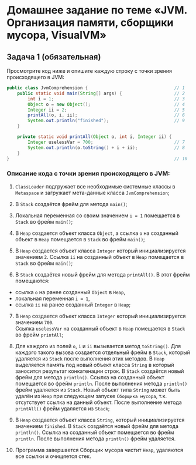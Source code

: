 # Домашнее задание по теме «JVM. Организация памяти, сборщики мусора, VisualVM»

## Задача 1 (обязательная)

Просмотрите код ниже и опишите каждую строку с точки зрения происходящего в JVM:

```java
public class JvmComprehension {                                 // 1
    public static void main(String[] args) {                    // 2
        int i = 1;                                              // 3
        Object o = new Object();                                // 4
        Integer ii = 2;                                         // 5
        printAll(o, i, ii);                                     // 6
        System.out.println("finished");                         // 9
    }

    private static void printAll(Object o, int i, Integer ii) {
        Integer uselessVar = 700;                               // 7
        System.out.println(o.toString() + i + ii);              // 8
    }
}                                                               // 10
```

### Описание кода с точки зрения происходящего в JVM:

1. `ClassLoader` подгружает все необходимые системные классы в `Metaspace`
и загружает мета-данные класса `JvmComprehension`;

2. В `Stack` создаётся фрейм для метода `main()`;

3. Локальная переменная со своим значением `i = 1` помещается в `Stack` во фрейм `main()`;

4. В `Heap` создается объект класса `Object`, а ссылка `o` на созданный объект в `Heap` помещается в `Stack` во фрейм `main()`;

5. В `Heap` создается объект класса `Integer` который инициализируется значением `2`. Ссылка `ii` на созданный объект в `Heap`
помещается в `Stack` во фрейм `main()`;

6. В `Stack` создаётся новый фрейм для метода `printAll()`. В этот фрейм помещаются:

* ссылка `o` на ранее созданный `Object` в `Heap`,
* локальная переменная `i = 1`,
* ссылка `ii` на ранее созданный `Integer` в `Heap`;

7. В `Heap` создается объект класса `Integer` который инициализируется значением `700`.                                    
Ссылка `uselessVar` на созданный объект в `Heap` помещается в `Stack` во фрейм `printAll`;

8. Для каждого из полей `o`, `i` и `ii` вызывается метод `toString()`. 
Для каждого такого вызова создается отдельный фрейм в `Stack`, который удаляется из `Stack` после выполнения этих методов.
В `Heap` выделяется память под новый объект класса `String` в который заносится результат конкатенации строк.
В `Stack` создаётся новый фрейм для метода `println()`. Ссылка на созданный объект помещается во фрейм `println`.
После выполнения метода `println()` фрейм удаляется из `Stack`. Новый объект типа `String` может быть удалён из `Heap` при следующем
запуске `Сборщика мусора`, т.к. отсутствует ссылка на данный объект.
После выполнение метода `printAll()` фрейм удаляется из `Stack`;

9. В `Heap` создается объект класса `String`, который инициализируется значением `finished`.
В `Stack` создаётся новый фрейм для метода `println()`. Ссылка на созданный объект помещается во фрейм `println`.
После выполнения метода `println()` фрейм удаляется. 

10. Программа завершается Сборщик мусора чистит `Heap`, удаляются все ссылки и очищяется стек.
